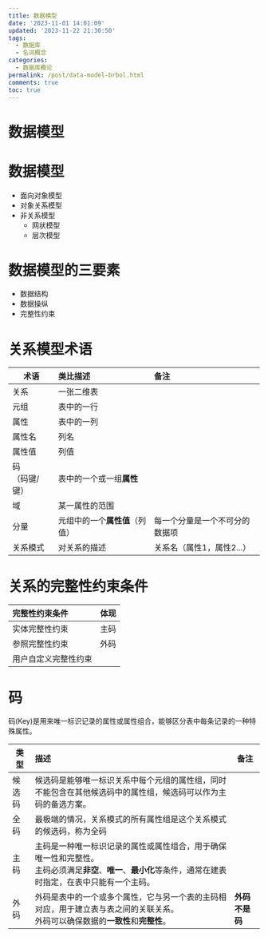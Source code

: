 ```yaml
---
title: 数据模型
date: '2023-11-01 14:01:09'
updated: '2023-11-22 21:30:50'
tags:
  - 数据库
  - 名词概念
categories:
  - 数据库概论
permalink: /post/data-model-brbol.html
comments: true
toc: true
---
```


# 数据模型

# 数据模型

- 面向对象模型
- 对象关系模型
- 非关系模型
  - 网状模型
  - 层次模型

# 数据模型的三要素

- 数据结构
- 数据操纵
- 完整性约束

# 关系模型术语

|术语|类比描述|备注|
| -------------------| :---------------------| :-------------------------------|
|关系|一张二维表||
|元组|表中的一行||
|属性|表中的一列||
|属性名|列名||
|属性值|列值||
|码<br />（码键/键）<br />|表中的一个或一组<span style="font-weight: bold;" class="mark">属性</span>||
|域|某一属性的范围||
|分量|元组中的一个<span style="font-weight: bold;" class="mark">属性值</span>（列值）|每一个分量是一个不可分的数据项|
|关系模式|对关系的描述|关系名（属性1，属性2...）|

# 关系的完整性约束条件

|完整性约束条件|体现|
| :---------------------| ------|
|实体完整性约束|主码|
|参照完整性约束|外码|
|用户自定义完整性约束||

# 码

码(Key)是用来唯一标识记录的属性或属性组合，能够区分表中每条记录的一种特殊属性。

|类型|描述|备注|
| --------| :-------------------------------------------------------------------------------------------------------------------------------------| ------|
|候选码|候选码是能够唯一标识关系中每个元组的属性组，同时不能包含在其他候选码中的属性组，候选码可以作为主码的备选方案。||
|全码|最极端的情况，关系模式的所有属性组是这个关系模式的候选码，称为全码<br />||
|主码|主码是一种唯一标识记录的属性或属性组合，用于确保唯一性和完整性。<br />主码必须满足<span style="font-weight: bold;" class="mark">非空</span>、<span style="font-weight: bold;" class="mark">唯一</span>、<span style="font-weight: bold;" class="mark">最小化</span>等条件，通常在建表时指定，在表中只能有一个主码。<br />||
|外码|外码是表中的一个或多个属性，它与另一个表的主码相对应，用于建立表与表之间的关联关系。<br />外码可以确保数据的<span style="font-weight: bold;" class="mark">一致性</span>和<span style="font-weight: bold;" class="mark">完整性</span>。<br />|<span style="font-weight: bold;" class="mark">外码不是码</span>|

‍
